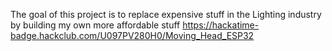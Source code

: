 The goal of this project is to replace expensive stuff in the Lighting industry by building my own more affordable stuff
https://hackatime-badge.hackclub.com/U097PV280H0/Moving_Head_ESP32
